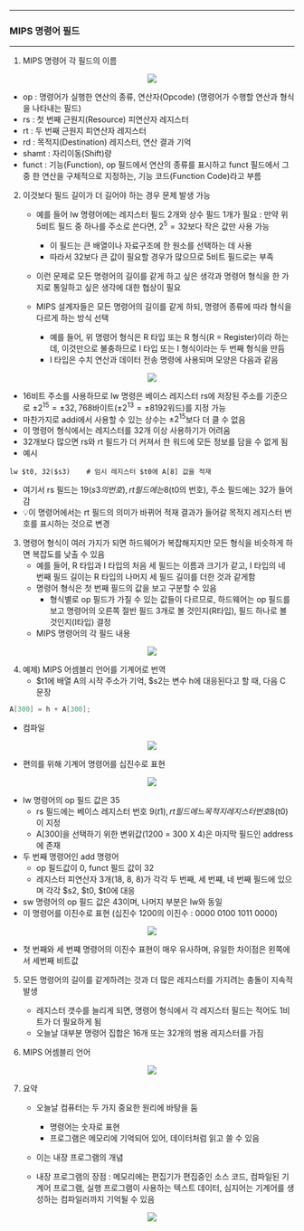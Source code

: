 -----
### MIPS 명령어 필드
-----
1. MIPS 명령어 각 필드의 이름
<div align="center">
<img src="https://github.com/user-attachments/assets/ef2d5d60-84d4-483a-a9ef-c7bba61aa99c">
</div>

  - op : 명령어가 실행한 연산의 종류, 연산자(Opcode) (명령어가 수행할 연산과 형식을 나타내는 필드)
  - rs : 첫 번째 근원지(Resource) 피연산자 레지스터
  - rt : 두 번째 근원지 피연산자 레지스터
  - rd : 목적지(Destination) 레지스터, 연산 결과 기억
  - shamt : 자리이동(Shift)량
  - funct : 기능(Function), op 필드에서 연산의 종류를 표시하고 funct 필드에서 그 중 한 연산을 구체적으로 지정하는, 기능 코드(Function Code)라고 부름

2. 이것보다 필드 길이가 더 길어야 하는 경우 문제 발생 가능
   - 예를 들어 lw 명령어에는 레지스터 필드 2개와 상수 필드 1개가 필요 : 만약 위 5비트 필드 중 하나를 주소로 쓴다면, $2^{5} = 32$보다 작은 값만 사용 가능
     + 이 필드는 큰 배열이나 자료구조에 한 원소를 선택하는 데 사용
     + 따라서 32보다 큰 값이 필요할 경우가 많으므로 5비트 필드로는 부족

   - 이런 문제로 모든 명령어의 길이를 같게 하고 싶은 생각과 명령어 형식을 한 가지로 통일하고 싶은 생각에 대한 협상이 필요
   - MIPS 설계자들은 모든 명령어의 길이를 같게 하되, 명령어 종류에 따라 형식을 다르게 하는 방식 선택
     + 예를 들어, 위 명령어 형식은 R 타입 또는 R 형식(R = Register)이라 하는데, 이것만으로 불충하므로 I 타입 또는 I 형식이라는 두 번째 형식을 만듬
     + I 타입은 수치 연산과 데이터 전송 명령에 사용되며 모양은 다음과 같음
<div align="center">
<img src="https://github.com/user-attachments/assets/adf68bd9-9b5d-4a83-880a-a1aac626e22a">
</div>

   - 16비트 주소를 사용하므로 lw 명령은 베이스 레지스터 rs에 저장된 주소를 기준으로 $±2^{15} = ±32,768$바이트($±2^{13} = ±8192$워드)를 지정 가능
   - 마찬가지로 addi에서 사용할 수 있는 상수는 $±2^{15}$보다 더 클 수 없음
   - 이 명령어 형식에서는 레지스터를 32개 이상 사용하기가 어려움
   - 32개보다 많으면 rs와 rt 필드가 더 커져서 한 워드에 모든 정보를 담을 수 없게 됨
   - 예시
```
lw $t0, 32($s3)    # 임시 레지스터 $t0에 A[8] 값을 적재
```
   - 여기서 rs 필드는 19($s3의 번호), rt 필드에는 8($t0의 번호), 주소 필드에는 32가 들어감
   -  💡이 명령어에서는 rt 필드의 의미가 바뀌어 적재 결과가 들어갈 목적지 레지스터 번호를 표시하는 것으로 변경

3. 명령어 형식이 여러 가지가 되면 하드웨어가 복잡해지지만 모든 형식을 비슷하게 하면 복잡도를 낮출 수 있음
   - 예를 들어, R 타입과 I 타입의 처음 세 필드는 이름과 크기가 같고, I 타입의 네 번째 필드 길이는 R 타입의 나머지 세 필드 길이를 더한 것과 같게함
   - 명령어 형식은 첫 번째 필드의 값을 보고 구분할 수 있음
     + 형식별로 op 필드가 가질 수 있는 값들이 다르므로, 하드웨어는 op 필드를 보고 명령어의 오른쪽 절반 필드 3개로 볼 것인지(R타입), 필드 하나로 볼 것인지(I타입) 결정
   - MIPS 명령어의 각 필드 내용
<div align="center">
<img src="https://github.com/user-attachments/assets/6f11d662-57a0-4426-b326-250933399d4c">
</div>

4. 예제) MIPS 어셈블리 언어를 기계어로 번역
   - $t1에 배열 A의 시작 주소가 기억, $s2는 변수 h에 대응된다고 할 때, 다음 C 문장
```c
A[300] = h + A[300];
```
   - 컴파일
<div align="center">
<img src="https://github.com/user-attachments/assets/58dc70cc-4ea7-40a0-a804-46f90bbfc2eb">
</div>

   - 편의를 위해 기계어 명령어를 십진수로 표현
<div align="center">
<img src="https://github.com/user-attachments/assets/ed55bcd5-9318-48f9-ba16-a42e5360194d">
</div>

   - lw 명령어의 op 필드 값은 35
     + rs 필드에는 베이스 레지스터 번호 9($t1), rt 필드에느 목적지 레지스터 번호 8($t0)이 지정
     + A[300]을 선택하기 위한 변위값(1200 = 300 X 4)은 마지막 필드인 address에 존재
   - 두 번째 명령어인 add 명령어
     + op 필드값이 0, funct 필드 값이 32
     + 레지스터 피연산자 3개(18, 8, 8)가 각각 두 번째, 세 번쨰, 네 번째 필드에 있으며 각각 $s2, $t0, $t0에 대응
   - sw 명령어의 op 필드 값은 43이며, 나머지 부분은 lw와 동일
   - 이 명령어를 이진수로 표현 (십진수 1200의 이진수 : 0000 0100 1011 0000)
<div align="center">
<img src="https://github.com/user-attachments/assets/42b86074-1a7a-4c78-a285-b7f892a2491a">
</div>

   - 첫 번째와 세 번쨰 명령어의 이진수 표현이 매우 유사하며, 유일한 차이점은 왼쪽에서 세번째 비트값

5. 모든 명령어의 길이를 같게하려는 것과 더 많은 레지스터를 가지려는 충돌이 지속적 발생
   - 레지스터 갯수를 늘리게 되면, 명령어 형식에서 각 레지스터 필드는 적어도 1비트가 더 필요하게 됨
   - 오늘날 대부분 명령어 집합은 16개 또는 32개의 범용 레지스터를 가짐

6. MIPS 어셈블리 언어
<div align="center">
<img src="https://github.com/user-attachments/assets/557037c1-cb88-4ae2-83e1-90a457fb3403">
</div>

7. 요약
   - 오늘날 컴퓨터는 두 가지 중요한 원리에 바탕을 둠
     + 명령어는 숫자로 표현
     + 프로그램은 메모리에 기억되어 있어, 데이터처럼 읽고 쓸 수 있음

   - 이는 내장 프로그램의 개념
   - 내장 프로그램의 장점 : 메모리에는 편집기가 편집중인 소스 코드, 컴파일된 기계어 프로그램, 실행 프로그램이 사용하는 텍스트 데이터, 심지어는 기계어를 생성하는 컴파일러까지 기억될 수 있음
<div align="center">
<img src="https://github.com/user-attachments/assets/ac58c582-d97d-4e5b-8e6c-c78bd9e2b2e6">
</div>
